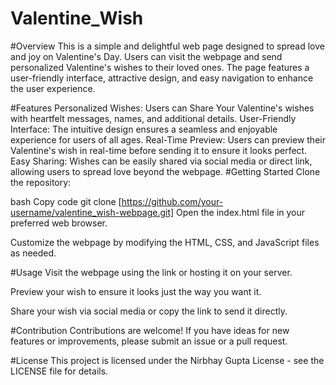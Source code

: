 # Valentine_Wish
#Overview
This is a simple and delightful web page designed to spread love and joy on Valentine's Day. Users can visit the webpage and send personalized Valentine's wishes to their loved ones. The page features a user-friendly interface, attractive design, and easy navigation to enhance the user experience.

#Features
Personalized Wishes: Users can Share Your Valentine's wishes with heartfelt messages, names, and additional details.
User-Friendly Interface: The intuitive design ensures a seamless and enjoyable experience for users of all ages.
Real-Time Preview: Users can preview their Valentine's wish in real-time before sending it to ensure it looks perfect.
Easy Sharing: Wishes can be easily shared via social media or direct link, allowing users to spread love beyond the webpage.
#Getting Started
Clone the repository:

bash
Copy code
git clone [https://github.com/your-username/valentine_wish-webpage.git]
Open the index.html file in your preferred web browser.

Customize the webpage by modifying the HTML, CSS, and JavaScript files as needed.

#Usage
Visit the webpage using the link or hosting it on your server.

Preview your wish to ensure it looks just the way you want it.

Share your wish via social media or copy the link to send it directly.

#Contribution
Contributions are welcome! If you have ideas for new features or improvements, please submit an issue or a pull request.

#License
This project is licensed under the Nirbhay Gupta License - see the LICENSE file for details.

